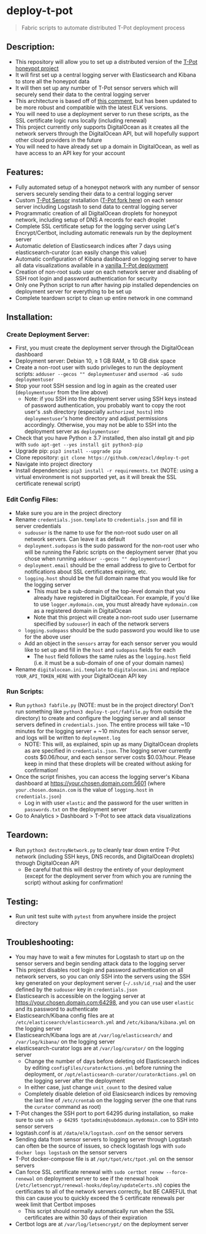 # deploy-t-pot
> Fabric scripts to automate distributed T-Pot deployment process

## Description:

- This repository will allow you to set up a distributed version of the [T-Pot honeypot project](https://github.com/telekom-security/tpotce)
- It will first set up a central logging server with Elasticsearch and Kibana to store all the honeypot data
- It will then set up any number of T-Pot sensor servers which will securely send their data to the central logging server
- This architecture is based off of [this comment](https://github.com/telekom-security/tpotce/issues/437#issuecomment-521623873), but has been updated to be more robust and compatible with the latest ELK versions.
- You will need to use a deployment server to run these scripts, as the SSL certificate logic runs locally (including renewal)
- This project currently only supports DigitalOcean as it creates all the network servers through the DigitalOcean API, but will hopefully support other cloud providers in the future
- You will need to have already set up a domain in DigitalOcean, as well as have access to an API key for your account

## Features:

- Fully automated setup of a honeypot network with any number of sensor servers securely sending their data to a central logging server
- Custom [T-Pot Sensor](https://github.com/telekom-security/tpotce#sensor) installation ([T-Pot fork here](https://github.com/ezacl/tpotce-light)) on each sensor server including Logstash to send data to central logging server
- Programmatic creation of all DigitalOcean droplets for honeypot network, including setup of DNS A records for each droplet
- Complete SSL certificate setup for the logging server using Let's Encrypt/Certbot, including automatic renewals run by the deployment server
- Automatic deletion of Elasticsearch indices after 7 days using elasticsearch-curator (can easily change this value)
- Automatic configuration of Kibana dashboard on logging server to have all data visualizations available in a [vanilla T-Pot deployment](https://github.com/telekom-security/tpotce#kibana-dashboard)
- Creation of non-root sudo user on each network server and disabling of SSH root login and password authentication for security
- Only one Python script to run after having pip installed dependencies on deployment server for everything to be set up
- Complete teardown script to clean up entire network in one command

## Installation:

### Create Deployment Server:

- First, you must create the deployment server through the DigitalOcean dashboard
- Deployment server: Debian 10, ≥ 1 GB RAM, ≥ 10 GB disk space
- Create a non-root user with sudo privileges to run the deployment scripts: `adduser --gecos "" deploymentuser` and `usermod -aG sudo deploymentuser`
- Stop your root SSH session and log in again as the created user (`deploymentuser` from the line above)
  - Note: if you SSH into the deployment server using SSH keys instead of password authentication, you probably want to copy the root user's .ssh directory (especially `authorized_hosts`) into `deploymentuser`'s home directory and adjust permissions accordingly. Otherwise, you may not be able to SSH into the deployment server as `deploymentuser`
- Check that you have Python ≥ 3.7 installed, then also install git and pip with `sudo apt-get --yes install git python3-pip`
- Upgrade pip: `pip3 install --upgrade pip`
- Clone repository: `git clone https://github.com/ezacl/deploy-t-pot`
- Navigate into project directory
- Install dependencies: `pip3 install -r requirements.txt` (NOTE: using a virtual environment is not supported yet, as it will break the SSL certificate renewal script)

### Edit Config Files:

- Make sure you are in the project directory
- Rename `credentials.json.template` to `credentials.json` and fill in server credentials
  - `sudouser` is the name to use for the non-root sudo user on all network servers. Can leave it as default
  - `deployment.sudopass` is the sudo password for the non-root user who will be running the Fabric scripts on the deployment server (that you chose when running `adduser --gecos "" deploymentuser`)
  - `deployment.email` should be the email address to give to Certbot for notifications about SSL certificates expiring, etc.
  - `logging.host` should be the full domain name that you would like for the logging server
    - This must be a sub-domain of the top-level domain that you already have registered in DigitalOcean. For example, if you'd like to use `logger.mydomain.com`, you must already have `mydomain.com` as a registered domain in DigitalOcean
    - Note that this project will create a non-root sudo user (username specified by `sudouser`) in each of the network servers
  - `logging.sudopass` should be the sudo password you would like to use for the above user
  - Add an object in the `sensors` array for each sensor server you would like to set up and fill in the `host` and `sudopass` fields for each
    - The `host` field follows the same rules as the `logging.host` field (i.e. it must be a sub-domain of one of your domain names)
- Rename `digitalocean.ini.template` to `digitalocean.ini` and replace `YOUR_API_TOKEN_HERE` with your DigitalOcean API key

### Run Scripts:

- Run `python3 fabfile.py` (NOTE: must be in the project directory! Don't run something like `python3 deploy-t-pot/fabfile.py` from outside the directory) to create and configure the logging server and all sensor servers defined in `credentials.json`. The entire process will take ~10 minutes for the logging server + ~10 minutes for each sensor server, and logs will be written to `deployment.log`
  - NOTE: This will, as explained, spin up as many DigitalOcean droplets as are specified in `credentials.json`. The logging server currently costs $0.06/hour, and each sensor server costs $0.03/hour. Please keep in mind that these droplets will be created without asking for confirmation!
- Once the script finishes, you can access the logging server's Kibana dashboard at https://your.chosen.domain.com:5601 (where `your.chosen.domain.com` is the value of `logging.host` in `credentials.json`)
  - Log in with user `elastic` and the password for the user written in `passwords.txt` on the deployment server
- Go to Analytics > Dashboard > T-Pot to see attack data visualizations

## Teardown:

- Run `python3 destroyNetwork.py` to cleanly tear down entire T-Pot network (including SSH keys, DNS records, and DigitalOcean droplets) through DigitalOcean API
  - Be careful that this will destroy the entirety of your deployment (except for the deployment server from which you are running the script) without asking for confirmation!

## Testing:

- Run unit test suite with `pytest` from anywhere inside the project directory

## Troubleshooting:

- You may have to wait a few minutes for Logstash to start up on the sensor servers and begin sending attack data to the logging server
- This project disables root login and password authentication on all network servers, so you can only SSH into the servers using the SSH key generated on your deployment server (`~/.ssh/id_rsa`) and the user defined by the `sudouser` key in `credentials.json`
- Elasticsearch is accessible on the logging server at https://your.chosen.domain.com:64298, and you can use user `elastic` and its password to authenticate
- Elasticsearch/Kibana config files are at `/etc/elasticsearch/elasticsearch.yml` and `/etc/kibana/kibana.yml` on the logging server
- Elasticsearch/Kibana logs are at `/var/log/elasticsearch/` and `/var/log/kibana/` on the logging server
- elasticsearch-curator logs are at `/var/log/curator/` on the logging server
  - Change the number of days before deleting old Elasticsearch indices by editing `configFiles/curatorActions.yml` before running the deployment, or `/opt/elasticsearch-curator/curatorActions.yml` on the logging server after the deployment
  - In either case, just change `unit_count` to the desired value
  - Completely disable deletion of old Elasicsearch indices by removing the last line of `/etc/crontab` on the logging server (the one that runs the `curator` command as root)
- T-Pot changes the SSH port to port 64295 during installation, so make sure to use `ssh -p 64295 tpotadmin@subdomain.mydomain.com` to SSH into sensor servers
- logstash.conf is at `/data/elk/logstash.conf` on the sensor servers
- Sending data from sensor servers to logging server through Logstash can often be the source of issues, so check logstash logs with `sudo docker logs logstash` on the sensor servers
- T-Pot docker-compose file is at `/opt/tpot/etc/tpot.yml` on the sensor servers
- Can force SSL certificate renewal with `sudo certbot renew --force-renewal` on deployment server to see if the renewal hook (`/etc/letsencrypt/renewal-hooks/deploy/updateCerts.sh`) copies the certificates to all of the network servers correctly, but BE CAREFUL that this can cause you to quickly exceed the 5 certificate renewals per week limit that Certbot imposes
  - This script should normally automatically run when the SSL certificates are within 30 days of their expiration
- Certbot logs are at `/var/log/letsencrypt/` on the deployment server

